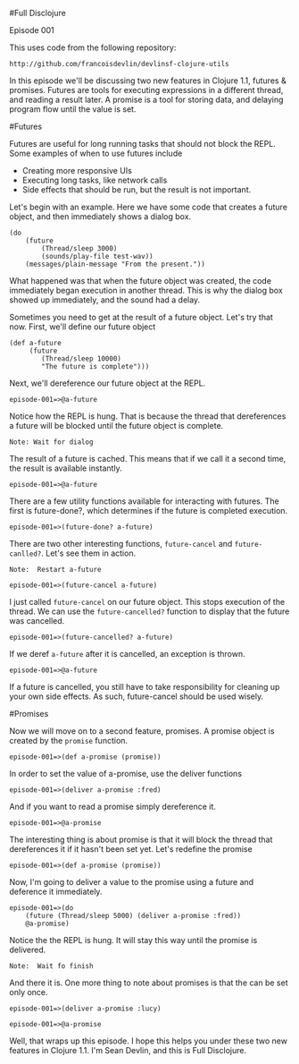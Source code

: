 #Full Disclojure

Episode 001

This uses code from the following repository:

	http://github.com/francoisdevlin/devlinsf-clojure-utils

In this episode we'll be discussing two new features in Clojure 1.1, futures & promises. Futures 
are tools for executing expressions in a different thread, and reading a result later.  A promise
is a tool for storing data, and delaying program flow until the value is set.

#Futures

Futures are useful for long running tasks that should not block the REPL.  Some examples of when to
use futures include

* Creating more responsive UIs
* Executing long tasks, like network calls
* Side effects that should be run, but the result is not important.

Let's begin with an example.  Here we have some code that creates a future object, and then immediately
shows a dialog box.

	(do
		(future
			(Thread/sleep 3000)
			(sounds/play-file test-wav))
		(messages/plain-message "From the present."))
		
What happened was that when the future object was created, the code immediately began execution in another 
thread.  This is why the dialog box showed up immediately, and the sound had a delay.

Sometimes you need to get at the result of a future object.  Let's try that now.  First, we'll define our
future object

	(def a-future
	     (future
	     	(Thread/sleep 10000)
	       	"The future is complete")))
	
Next, we'll dereference our future object at the REPL.
	
	episode-001=>@a-future
	
Notice how the REPL is hung.  That is because the thread that dereferences a future will be blocked 
until the future object is complete.  

	Note: Wait for dialog
	
The result of a future is cached.  This means that if we call it a second time, the result is available instantly.

	episode-001=>@a-future
	
There are a few utility functions available for interacting with futures.  The first is future-done?, which determines
if the future is completed execution.

	episode-001=>(future-done? a-future)
	
There are two other interesting functions, `future-cancel` and `future-canlled?`.  Let's see them in action.

	Note:  Restart a-future
	
	episode-001=>(future-cancel a-future)
	
I just called `future-cancel` on our future object.  This stops execution of the thread.  We can use the `future-cancelled?`
function to display that the future was cancelled.

	episode-001=>(future-cancelled? a-future)
	
If we deref `a-future` after it is cancelled, an exception is thrown.

	episode-001=>@a-future
	
If a future is cancelled, you still have to take responsibility for cleaning up your own side effects.  As such, future-cancel
should be used wisely.  

#Promises

Now we will move on to a second feature, promises.  A promise object is created by the `promise` function.  

	episode-001=>(def a-promise (promise))
	
In order to set the value of a-promise, use the deliver functions

	episode-001=>(deliver a-promise :fred)
	
And if you want to read a promise simply dereference it.

	episode-001=>@a-promise
	
The interesting thing is about promise is that it will block the thread that dereferences it if it hasn't been set
yet.  Let's redefine the promise

	episode-001=>(def a-promise (promise))

Now, I'm going to deliver a value to the promise using a future and deference it immediately.

	episode-001=>(do 
		(future (Thread/sleep 5000) (deliver a-promise :fred))
		@a-promise)
	
Notice the the REPL is hung.  It will stay this way until the promise is delivered.

	Note:  Wait fo finish
	
And there it is.  One more thing to note about promises is that the can be set only once.

	episode-001=>(deliver a-promise :lucy)
	
	episode-001=>@a-promise
	
Well, that wraps up this episode.  I hope this helps you under these two new features in Clojure 1.1.  I'm Sean Devlin, and
this is Full Disclojure.
